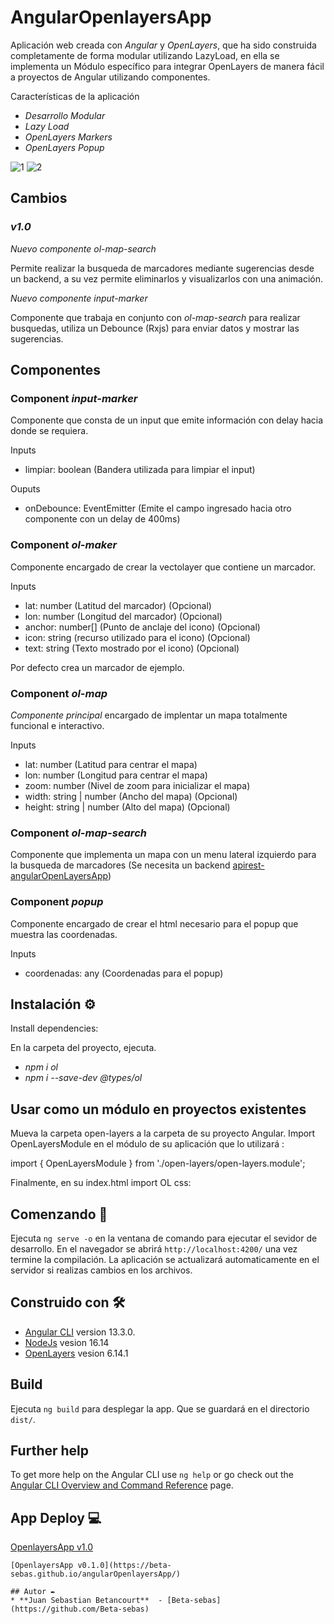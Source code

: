 # AngularOpenlayersApp

Aplicación web creada con _Angular_ y _OpenLayers_, que ha sido construida completamente de forma modular utilizando LazyLoad, en ella se implementa un Módulo específico para integrar OpenLayers de manera fácil a proyectos de Angular utilizando componentes.
 
Características de la aplicación

* _Desarrollo Modular_
* _Lazy Load_
* _OpenLayers Markers_
* _OpenLayers Popup_

![1](https://user-images.githubusercontent.com/80282099/170772571-34294ac7-b0cc-4054-946b-bba835ca2587.png)
![2](https://user-images.githubusercontent.com/80282099/170772591-8b4edce4-7099-4adb-92e2-a5b42d32d50f.png)

## Cambios
### _v1.0_

_Nuevo componente ol-map-search_

Permite realizar la busqueda de marcadores mediante sugerencias desde un backend, a su vez permite eliminarlos y visualizarlos con una animación.

_Nuevo componente input-marker_

Componente que trabaja en conjunto con _ol-map-search_ para realizar busquedas, utiliza un Debounce (Rxjs) para enviar datos y mostrar las sugerencias. 

## Componentes 

### Component _input-marker_ 

Componente que consta de un input que emite información con delay hacia donde se requiera. 

Inputs

* limpiar: boolean (Bandera utilizada para limpiar el input)

Ouputs

* onDebounce: EventEmitter<string> (Emite el campo ingresado hacia otro componente con un delay de 400ms)

### Component _ol-maker_
  
Componente encargado de crear la vectolayer que contiene un marcador.
  
Inputs

* lat: number (Latitud del marcador)  (Opcional)
* lon: number (Longitud del marcador) (Opcional)
* anchor: number[] (Punto de anclaje del icono) (Opcional) 
* icon: string (recurso utilizado para el icono) (Opcional) 
* text: string (Texto mostrado por el icono) (Opcional) 

Por defecto crea un marcador de ejemplo.
  
### Component _ol-map_ 

_Componente principal_ encargado de implentar un mapa totalmente funcional e interactivo. 
  
Inputs

* lat: number (Latitud para centrar el mapa) 
* lon: number (Longitud para centrar el mapa)
* zoom: number (Nivel de zoom para inicializar el mapa)
* width: string | number (Ancho del mapa) (Opcional)
* height: string | number (Alto del mapa) (Opcional) 
 
### Component _ol-map-search_
  
Componente que implementa un mapa con un menu lateral izquierdo para la busqueda de marcadores (Se necesita un backend [apirest-angularOpenLayersApp](https://github.com/Beta-sebas/apirest-angularOpenLayersApp))
  
### Component _popup_
  
Componente encargado de crear el html necesario para el popup que muestra las coordenadas.
  
Inputs

* coordenadas: any (Coordenadas para el popup)


## Instalación ⚙️

Install dependencies:

En la carpeta del proyecto, ejecuta.

* _npm i ol_
* _npm i --save-dev @types/ol_

## Usar como un módulo en proyectos existentes

Mueva la carpeta open-layers a la carpeta de su proyecto Angular. Import OpenLayersModule en el módulo de su aplicación que lo utilizará :

import { OpenLayersModule } from './open-layers/open-layers.module';

Finalmente, en su index.html import OL css:

<link rel="stylesheet" href="https://cdn.jsdelivr.net/gh/openlayers/openlayers.github.io@master/en/v6.14.1/css/ol.css" type="text/css">

## Comenzando 🚀

Ejecuta `ng serve -o` en la ventana de comando para ejecutar el sevidor de desarrollo. En el navegador se abrirá `http://localhost:4200/` una vez termine la compilación. La aplicación se actualizará automaticamente en el servidor si realizas cambios en los archivos.

## Construido con 🛠️

* [Angular CLI](https://github.com/angular/angular-cli) version 13.3.0.
* [NodeJs](https://nodejs.org/es/) vesion 16.14
* [OpenLayers](https://github.com/openlayers/openlayers) vesion 6.14.1

## Build

Ejecuta `ng build` para desplegar la app. Que se guardará en el directorio `dist/`.

## Further help

To get more help on the Angular CLI use `ng help` or go check out the [Angular CLI Overview and Command Reference](https://angular.io/cli) page.

## App Deploy 💻
[OpenlayersApp v1.0](https://adminspring-openlayers-markers.herokuapp.com/openlayer/markers)
```
[OpenlayersApp v0.1.0](https://beta-sebas.github.io/angularOpenlayersApp/)

## Autor ✒️
* **Juan Sebastian Betancourt**  - [Beta-sebas](https://github.com/Beta-sebas)
